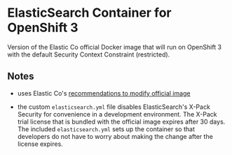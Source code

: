 ElasticSearch Container for OpenShift 3
=======================================

Version of the Elastic Co official Docker image that will run on OpenShift 3 with the default Security Context Constraint (restricted).

Notes
-----
* uses Elastic Co's [recommendations to modify official image](https://www.elastic.co/guide/en/elasticsearch/reference/current/docker.html#_c_customized_image)

* the custom `elasticsearch.yml` file disables ElasticSearch's X-Pack Security for convenience in a development environment.  The X-Pack trial license that is bundled with the official image expires after 30 days.  The included `elasticsearch.yml` sets up the container so that developers do not have to worry about making the change after the license expires.
